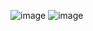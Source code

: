 ![image](https://github.com/gautamladhava/pdf-1/assets/109068997/afb7b9a4-a1cd-4873-b873-f93679f5cf9f)
![image](https://github.com/gautamladhava/pdf-1/assets/109068997/ea02b9fd-afa4-413a-af0d-862489d96f3a)
